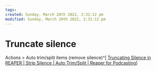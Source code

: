 ```yaml
---
tags: 
created: Sunday, March 20th 2022, 2:31:12 pm
modified: Sunday, March 20th 2022, 2:31:12 pm
---
```


# Truncate silence
Actions > Auto trim/split items (remove silence)^[ [Truncating Silence in REAPER | Strip Silence | Auto Trim/Split | Reaper for Podcasting](https://www.youtube.com/watch?v=dP3LJYPD_Dk&t=151s)]